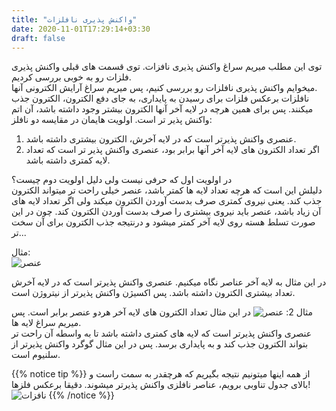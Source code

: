 ```yaml
---
title: "واکنش پذیری نافلزات"
date: 2020-11-01T17:29:14+03:30
draft: false
---
```


توی این مطلب میریم سراغ واکنش پذیری نافزات. توی قسمت های قبلی واکنش پذیری فلزات رو به خوبی بررسی کردیم.  
میخوایم واکنش پذیری نافلزات رو بررسی کنیم، پس میریم سراغ آرایش الکترونی آنها.  
نافلزات برعکس فلزات برای رسیدن به پایداری، به جای دفع الکترون، الکترون جذب میکنند. پس برای همین هرچه در لایه آخر آنها الکترون بیشتر وجود داشته باشد، آن اتم واکنش پذیر تر است.
اولویت هایمان در مقایسه دو نافلز:  
1. عنصری واکنش پذیرتر است که در لایه آخرش، الکترون بیشتری داشته باشد.
2. اگر تعداد الکترون های لایه آخر آنها برابر بود، عنصری واکنش پذیر تر است که تعداد لایه کمتری داشته باشد.  

در اولویت اول که حرفی نیست ولی دلیل اولویت دوم چیست؟  
دلیلش این است که هرچه تعداد لایه ها کمتر باشد، عنصر خیلی راحت تر میتواند الکترون جذب کند. یعنی نیروی کمتری صرف بدست آوردن الکترون میکند ولی اگر تعداد لایه های آن زیاد باشد، عنصر باید نیروی بیشتری را صرف بدست آوردن الکترون کند. چون در این صورت تسلط هسته روی لایه آخر کمتر میشود و درنتیجه جذب الکترون برای آن سخت تر...

مثال:  
![عنصر](../images/nonmetal_o_n.PNG)

در این مثال به لایه آخر عناصر نگاه میکنیم. عنصری واکنش پذیرتر است که در لایه آخرش تعداد بیشتری الکترون داشته باشد.
پس اکسیژن واکنش پذیرتر از نیتروژن است.

مثال 2:
![عنصر](../images/nonmetal_s_se.PNG)
در این مثال تعداد الکترون های لایه آخر هردو عنصر برابر است. پس میریم سراغ لایه ها.  
عنصری واکنش پذیرتر است که لایه های کمتری داشته باشد تا به واسطه آن راحت تر بتواند الکترون جذب کند و به پایداری برسد. 
پس در این مثال گوگرد واکنش پذیرتر از سلنیوم است.  

{{% notice tip %}}
از همه اینها میتونیم نتیجه بگیریم که هرچقدر به سمت راست و بالای جدول تناوبی برویم، عناصر نافلزی واکنش پذیرتر میشوند. دقیقا برعکس فلزها!
![نافزات](../images/nonmetal.jpg)
{{% /notice %}}
